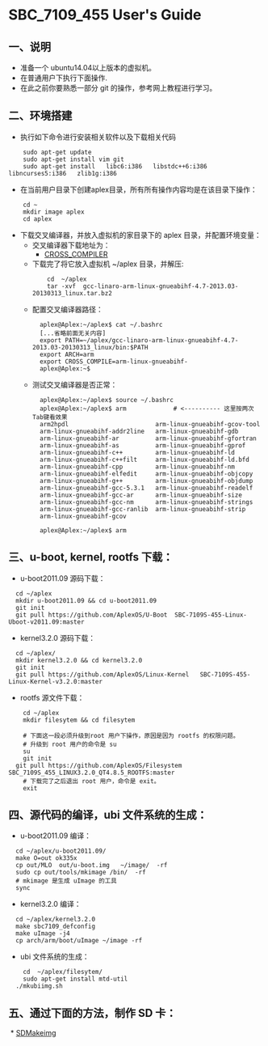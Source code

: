 # SBC_7109_455 User's Guide

## 一、说明

* 准备一个 ubuntu14.04以上版本的虚拟机。
* 在普通用户下执行下面操作.
* 在此之前你要熟悉一部分 git 的操作，参考网上教程进行学习。

## 二、环境搭建

* 执行如下命令进行安装相关软件以及下载相关代码
```shell
    sudo apt-get update
    sudo apt-get install vim git
    sudo apt-get install   libc6:i386   libstdc++6:i386   libncurses5:i386   zlib1g:i386
```
* 在当前用户目录下创建aplex目录，所有所有操作内容均是在该目录下操作：
```shell
    cd ~
    mkdir image aplex
    cd aplex
```
* 下载交叉编译器，并放入虚拟机的家目录下的 aplex 目录，并配置环境变量：
  * 交叉编译器下载地址为：
	* [CROSS_COMPILER](https://launchpad.net/linaro-toolchain-binaries/trunk/2013.03/+download/gcc-linaro-arm-linux-gnueabihf-4.7-2013.03-20130313_linux.tar.bz2)
  * 下载完了将它放入虚拟机 ~/aplex 目录，并解压:
	```shell
        cd  ~/aplex
        tar -xvf  gcc-linaro-arm-linux-gnueabihf-4.7-2013.03-20130313_linux.tar.bz2
	```
  * 配置交叉编译器路径：
    ```shell
      aplex@Aplex:~/aplex$ cat ~/.bashrc
      [...省略前面无关内容]
      export PATH=~/aplex/gcc-linaro-arm-linux-gnueabihf-4.7-2013.03-20130313_linux/bin:$PATH
      export ARCH=arm
      export CROSS_COMPILE=arm-linux-gnueabihf-
      aplex@Aplex:~$
    ```
  * 测试交叉编译器是否正常：
    ```shell
      aplex@Aplex:~/aplex$ source ~/.bashrc
      aplex@Aplex:~/aplex$ arm             # <---------- 这里按两次Tab键看效果
      arm2hpdl                        arm-linux-gnueabihf-gcov-tool
      arm-linux-gnueabihf-addr2line   arm-linux-gnueabihf-gdb
      arm-linux-gnueabihf-ar          arm-linux-gnueabihf-gfortran
      arm-linux-gnueabihf-as          arm-linux-gnueabihf-gprof
      arm-linux-gnueabihf-c++         arm-linux-gnueabihf-ld
      arm-linux-gnueabihf-c++filt     arm-linux-gnueabihf-ld.bfd
      arm-linux-gnueabihf-cpp         arm-linux-gnueabihf-nm
      arm-linux-gnueabihf-elfedit     arm-linux-gnueabihf-objcopy
      arm-linux-gnueabihf-g++         arm-linux-gnueabihf-objdump
      arm-linux-gnueabihf-gcc-5.3.1   arm-linux-gnueabihf-readelf
      arm-linux-gnueabihf-gcc-ar      arm-linux-gnueabihf-size
      arm-linux-gnueabihf-gcc-nm      arm-linux-gnueabihf-strings
      arm-linux-gnueabihf-gcc-ranlib  arm-linux-gnueabihf-strip
      arm-linux-gnueabihf-gcov

      aplex@Aplex:~/aplex$ arm
    ```

## 三、u-boot, kernel, rootfs  下载：
  * u-boot2011.09 源码下载：
  ```shell
    cd ~/aplex
    mkdir u-boot2011.09 && cd u-boot2011.09
    git init
    git pull https://github.com/AplexOS/U-Boot  SBC-7109S-455-Linux-Uboot-v2011.09:master
  ```
  * kernel3.2.0 源码下载：
  ```shell
    cd ~/aplex/
    mkdir kernel3.2.0 && cd kernel3.2.0
    git init
    git pull https://github.com/AplexOS/Linux-Kernel   SBC-7109S-455-Linux-Kernel-v3.2.0:master
  ```
  * rootfs 源文件下载：
  ```shell
	  cd ~/aplex
	  mkdir filesytem && cd filesytem
  ```
  ```shell
	  # 下面这一段必须升级到root 用户下操作，原因是因为 rootfs 的权限问题。
	  # 升级到 root 用户的命令是 su
	  su
	  git init
    git pull https://github.com/AplexOS/Filesystem   SBC_7109S_455_LINUX3.2.0_QT4.8.5_ROOTFS:master
	  # 下载完了之后退出 root 用户，命令是 exit。
	  exit
  ```

## 四、源代码的编译，ubi 文件系统的生成：
  * u-boot2011.09 编译：
  ```shell
    cd ~/aplex/u-boot2011.09/
    make O=out ok335x
    cp out/MLO  out/u-boot.img   ~/image/  -rf
    sudo cp out/tools/mkimage /bin/  -rf
    # mkimage 是生成 uImage 的工具
    sync
  ```
  * kernel3.2.0 编译：
  ```shell
    cd ~/aplex/kernel3.2.0  
    make sbc7109_defconfig
    make uImage -j4
    cp arch/arm/boot/uImage ~/image -rf
  ```
  * ubi 文件系统的生成：
  ```shell
	  cd  ~/aplex/filesytem/
	  sudo apt-get install mtd-util
    ./mkubiimg.sh
  ```

## 五、通过下面的方法，制作 SD 卡：
  *  [SDMakeimg](MakeSDimg.md)
